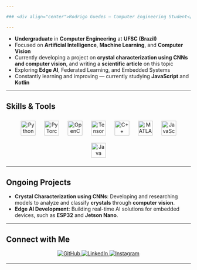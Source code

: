 ```yaml
---

### <div align="center">Rodrigo Guedes — Computer Engineering Student</div>  

---
```


- **Undergraduate** in **Computer Engineering** at **UFSC (Brazil)**  
- Focused on **Artificial Intelligence**, **Machine Learning**, and **Computer Vision**  
- Currently developing a project on **crystal characterization using CNNs and computer vision**, and writing a **scientific article** on this topic  
- Exploring **Edge AI**, Federated Learning, and Embedded Systems  
- Constantly learning and improving — currently studying **JavaScript** and **Kotlin**  

---

## Skills & Tools  

<div align="center">  
<a href="https://www.python.org/" target="_blank"><img style="margin: 10px" src="https://profilinator.rishav.dev/skills-assets/python-original.svg" alt="Python" height="40" /></a>  
<a href="https://pytorch.org/" target="_blank"><img style="margin: 10px" src="https://upload.wikimedia.org/wikipedia/commons/9/96/Pytorch_logo.png" alt="PyTorch" height="40" /></a>  
<a href="https://opencv.org/" target="_blank"><img style="margin: 10px" src="https://upload.wikimedia.org/wikipedia/commons/3/32/OpenCV_Logo_with_text_svg_version.svg" alt="OpenCV" height="40" /></a>  
<a href="https://www.tensorflow.org/" target="_blank"><img style="margin: 10px" src="https://profilinator.rishav.dev/skills-assets/tensorflow-icon.svg" alt="TensorFlow" height="40" /></a>  
<a href="https://www.cplusplus.com/" target="_blank"><img style="margin: 10px" src="https://profilinator.rishav.dev/skills-assets/cplusplus-original.svg" alt="C++" height="40" /></a>  
<a href="https://www.mathworks.com/products/matlab.html" target="_blank"><img style="margin: 10px" src="https://upload.wikimedia.org/wikipedia/commons/2/21/Matlab_Logo.png" alt="MATLAB" height="40" /></a>  
<a href="https://www.javascript.com/" target="_blank"><img style="margin: 10px" src="https://profilinator.rishav.dev/skills-assets/javascript-original.svg" alt="JavaScript" height="40" /></a>  
<a href="https://www.java.com/" target="_blank"><img style="margin: 10px" src="https://profilinator.rishav.dev/skills-assets/java-original-wordmark.svg" alt="Java" height="40" /></a>  
</div>

---

## Ongoing Projects

- **Crystal Characterization using CNNs**: Developing and researching models to analyze and classify **crystals** through **computer vision**.  
- **Edge AI Development**: Building real-time AI solutions for embedded devices, such as **ESP32** and **Jetson Nano**.  

---

## Connect with Me

<div align="center">
<a href="https://github.com/rodrigoguedes09" target="_blank">
<img src="https://img.shields.io/badge/github-%2324292e.svg?&style=for-the-badge&logo=github&logoColor=white" alt="GitHub" style="margin-bottom: 5px;" />
</a>
<a href="https://linkedin.com/in/rodrigo-guedes-" target="_blank">
<img src="https://img.shields.io/badge/linkedin-%231E77B5.svg?&style=for-the-badge&logo=linkedin&logoColor=white" alt="LinkedIn" style="margin-bottom: 5px;" />
</a>
<a href="https://instagram.com/guigo_guedes" target="_blank">
<img src="https://img.shields.io/badge/instagram-%23000000.svg?&style=for-the-badge&logo=instagram&logoColor=white" alt="Instagram" style="margin-bottom: 5px;" />
</a>
</div>  

---
